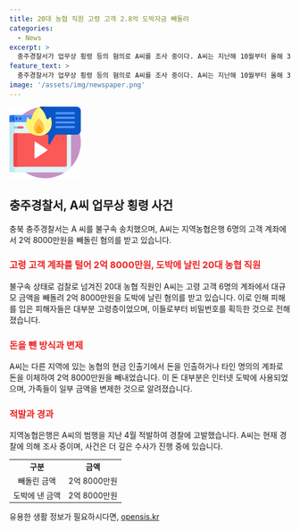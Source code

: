 ```yaml
---
title: 20대 농협 직원 고령 고객 2.8억 도박자금 빼돌려
categories:
  - News
excerpt: >
  충주경찰서가 업무상 횡령 등의 혐의로 A씨를 조사 중이다. A씨는 지난해 10월부터 올해 3월까지 충주시의 한 농협은행 6명의 고령 고객 계좌에서 2억 8000만원을 빼돌렸다. 피해자들은 주로 은행 계좌를 만들거나 계좌 이체를 하는 과정에서 비밀번호를 알려준 것으로 알려졌다. A씨는 대부분을 인터넷 도박에 사용했으며 그의 가족들이 일부 금액을 변제했다고 한다. 해당 농협은행은 지난 4월 이 사실을 적발해 A씨를 경찰에 고발했다. A씨는 불구속 상태로 검찰 조사를 받고 있다.
feature_text: >
  충주경찰서가 업무상 횡령 등의 혐의로 A씨를 조사 중이다. A씨는 지난해 10월부터 올해 3월까지 충주시의 한 농협은행 6명의 고령 고객 계좌에서 2억 8000만원을 빼돌렸다. 피해자들은 주로 은행 계좌를 만들거나 계좌 이체를 하는 과정에서 비밀번호를 알려준 것으로 알려졌다. A씨는 대부분을 인터넷 도박에 사용했으며 그의 가족들이 일부 금액을 변제했다고 한다. 해당 농협은행은 지난 4월 이 사실을 적발해 A씨를 경찰에 고발했다. A씨는 불구속 상태로 검찰 조사를 받고 있다.
image: '/assets/img/newspaper.png'
---
```


<p><img src="/assets/img/news.png" alt="rentncar 속보" /></p>

<h2 data-ke-size="size26">충주경찰서, A씨 업무상 횡령 사건</h2>

<p data-ke-size="size16">충북 충주경찰서는 A 씨를 불구속 송치했으며, A씨는 지역농협은행 6명의 고객 계좌에서 2억 8000만원을 빼돌린 혐의를 받고 있습니다.</p>

<h3><b><span style="color: #ee2323;">고령 고객 계좌를 털어 2억 8000만원, 도박에 날린 20대 농협 직원</span></b></h3>

<p data-ke-size="size16">불구속 상태로 검찰로 넘겨진 20대 농협 직원인 A씨는 고령 고객 6명의 계좌에서 대규모 금액을 빼돌려 2억 8000만원을 도박에 날린 혐의를 받고 있습니다. 이로 인해 피해를 입은 피해자들은 대부분 고령층이었으며, 이들로부터 비밀번호를 획득한 것으로 전해졌습니다.</p>

<h3><b><span style="color: #ee2323;">돈을 뺀 방식과 변제</span></b></h3>

<p data-ke-size="size16">A씨는 다른 지역에 있는 농협의 현금 인출기에서 돈을 인출하거나 타인 명의의 계좌로 돈을 이체하여 2억 8000만원을 빼내었습니다. 이 돈 대부분은 인터넷 도박에 사용되었으며, 가족들이 일부 금액을 변제한 것으로 알려졌습니다.</p>

<h3><b><span style="color: #ee2323;">적발과 경과</span></b></h3>

<p data-ke-size="size16">지역농협은행은 A씨의 범행을 지난 4월 적발하여 경찰에 고발했습니다. A씨는 현재 경찰에 의해 조사 중이며, 사건은 더 깊은 수사가 진행 중에 있습니다.</p>

<table>
<tbody>
<tr>
<td style="text-align: center; height: 17px;"><b>구분</b></td>
<td style="text-align: center; height: 17px;"><b>금액</b></td>
</tr>
<tr>
<td style="text-align: center; height: 17px;">빼돌린 금액</td>
<td style="text-align: center; height: 17px;">2억 8000만원</td>
</tr>
<tr>
<td style="text-align: center; height: 17px;">도박에 낸 금액</td>
<td style="text-align: center; height: 17px;">2억 8000만원</td>
</tr>
</tbody>
</table>
유용한 생활 정보가 필요하시다면, <a href="https://opensis.kr" rel="dofollow">opensis.kr</a>


